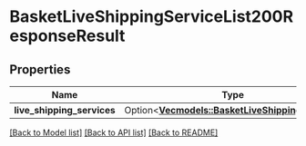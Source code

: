 # BasketLiveShippingServiceList200ResponseResult

## Properties

Name | Type | Description | Notes
------------ | ------------- | ------------- | -------------
**live_shipping_services** | Option<[**Vec<models::BasketLiveShippingService>**](Basket_LiveShippingService.md)> |  | [optional]

[[Back to Model list]](../README.md#documentation-for-models) [[Back to API list]](../README.md#documentation-for-api-endpoints) [[Back to README]](../README.md)


